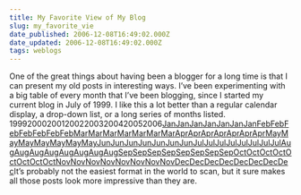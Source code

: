 ```yaml
---
title: My Favorite View of My Blog
slug: my_favorite_vie
date_published: 2006-12-08T16:49:02.000Z
date_updated: 2006-12-08T16:49:02.000Z
tags: weblogs
---
```


One of the great things about having been a blogger for a long time is that I can present my old posts in interesting ways. I’ve been experimenting with a big table of every month that I’ve been blogging, since I started my current blog in July of 1999. I like this a lot better than a regular calendar display, a drop-down list, or a long series of months listed.
19992000200120022003200420052006[Jan](http://www.dashes.com/anil/2000/01/)[Jan](http://www.dashes.com/anil/2001/01/)[Jan](http://www.dashes.com/anil/2002/01/)[Jan](http://www.dashes.com/anil/2003/01/)[Jan](http://www.dashes.com/anil/2004/01/)[Jan](http://www.dashes.com/anil/2005/01/)[Jan](http://www.dashes.com/anil/2006/01/)[Feb](http://www.dashes.com/anil/2000/02/)[Feb](http://www.dashes.com/anil/2001/02/)[Feb](http://www.dashes.com/anil/2002/02/)[Feb](http://www.dashes.com/anil/2003/02/)[Feb](http://www.dashes.com/anil/2004/02/)[Feb](http://www.dashes.com/anil/2005/02/)[Feb](http://www.dashes.com/anil/2006/02/)[Mar](http://www.dashes.com/anil/2000/03/)[Mar](http://www.dashes.com/anil/2001/03/)[Mar](http://www.dashes.com/anil/2002/03/)[Mar](http://www.dashes.com/anil/2003/03/)[Mar](http://www.dashes.com/anil/2004/03/)[Mar](http://www.dashes.com/anil/2005/03/)[Mar](http://www.dashes.com/anil/2006/03/)[Apr](http://www.dashes.com/anil/2000/04/)[Apr](http://www.dashes.com/anil/2001/04/)[Apr](http://www.dashes.com/anil/2002/04/)[Apr](http://www.dashes.com/anil/2003/04/)[Apr](http://www.dashes.com/anil/2004/04/)[Apr](http://www.dashes.com/anil/2005/04/)[Apr](http://www.dashes.com/anil/2006/04/)[May](http://www.dashes.com/anil/2000/05/)[May](http://www.dashes.com/anil/2001/05/)[May](http://www.dashes.com/anil/2002/05/)[May](http://www.dashes.com/anil/2003/05/)[May](http://www.dashes.com/anil/2004/05/)[May](http://www.dashes.com/anil/2005/05/)[May](http://www.dashes.com/anil/2006/05/)[Jun](http://www.dashes.com/anil/2000/06/)[Jun](http://www.dashes.com/anil/2001/06/)[Jun](http://www.dashes.com/anil/2002/06/)[Jun](http://www.dashes.com/anil/2003/06/)[Jun](http://www.dashes.com/anil/2004/06/)[Jun](http://www.dashes.com/anil/2005/06/)[Jun](http://www.dashes.com/anil/2006/06/)[Jul](http://www.dashes.com/anil/1999/07/)[Jul](http://www.dashes.com/anil/2000/07/)[Jul](http://www.dashes.com/anil/2001/07/)[Jul](http://www.dashes.com/anil/2002/07/)[Jul](http://www.dashes.com/anil/2003/07/)[Jul](http://www.dashes.com/anil/2004/07/)[Jul](http://www.dashes.com/anil/2005/07/)[Jul](http://www.dashes.com/anil/2006/07/)[Aug](http://www.dashes.com/anil/1999/08/)[Aug](http://www.dashes.com/anil/2000/08/)[Aug](http://www.dashes.com/anil/2001/08/)[Aug](http://www.dashes.com/anil/2002/08/)[Aug](http://www.dashes.com/anil/2003/08/)[Aug](http://www.dashes.com/anil/2004/08/)[Aug](http://www.dashes.com/anil/2005/08/)[Aug](http://www.dashes.com/anil/2006/08/)[Sep](http://www.dashes.com/anil/1999/09/)[Sep](http://www.dashes.com/anil/2000/09/)[Sep](http://www.dashes.com/anil/2001/09/)[Sep](http://www.dashes.com/anil/2002/09/)[Sep](http://www.dashes.com/anil/2003/09/)[Sep](http://www.dashes.com/anil/2004/09/)[Sep](http://www.dashes.com/anil/2005/09/)[Sep](http://www.dashes.com/anil/2006/09/)[Oct](http://www.dashes.com/anil/1999/10/)[Oct](http://www.dashes.com/anil/2000/10/)[Oct](http://www.dashes.com/anil/2001/10/)[Oct](http://www.dashes.com/anil/2002/10/)[Oct](http://www.dashes.com/anil/2003/10/)[Oct](http://www.dashes.com/anil/2004/10/)[Oct](http://www.dashes.com/anil/2005/10/)[Oct](http://www.dashes.com/anil/2006/10/)[Nov](http://www.dashes.com/anil/1999/11/)[Nov](http://www.dashes.com/anil/2000/11/)[Nov](http://www.dashes.com/anil/2001/11/)[Nov](http://www.dashes.com/anil/2002/11/)[Nov](http://www.dashes.com/anil/2003/11/)[Nov](http://www.dashes.com/anil/2004/11/)[Nov](http://www.dashes.com/anil/2005/11/)[Nov](http://www.dashes.com/anil/2006/11/)[Dec](http://www.dashes.com/anil/1999/12/)[Dec](http://www.dashes.com/anil/2000/12/)[Dec](http://www.dashes.com/anil/2001/12/)[Dec](http://www.dashes.com/anil/2002/12/)[Dec](http://www.dashes.com/anil/2003/12/)[Dec](http://www.dashes.com/anil/2004/12/)[Dec](http://www.dashes.com/anil/2005/12/)[Dec](http://www.dashes.com/anil/2006/12/)It’s probably not the easiest format in the world to scan, but it sure makes all those posts look more impressive than they are.
